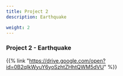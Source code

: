 ```yaml
---
title: Project 2
description: Earthquake

weight: 2
---
```


### Project 2 - Earthquake

{{% link "https://drive.google.com/open?id=0B2qIkWyuY6yoSzhtZHhtQWM5dVU" %}}

